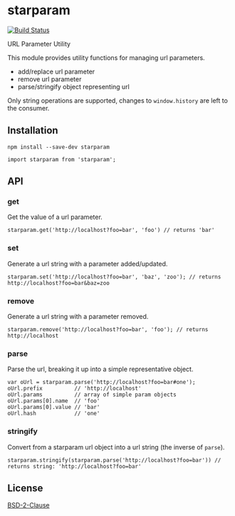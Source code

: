 # starparam

[![Build Status](https://travis-ci.org/jonbri/starparam.svg?branch=master)](https://travis-ci.org/jonbri/starparam)

URL Parameter Utility

This module provides utility functions for managing url parameters.

* add/replace url parameter
* remove url parameter
* parse/stringify object representing url

Only string operations are supported, changes to `window.history` are left to the consumer.


## Installation
`npm install --save-dev starparam`

```
import starparam from 'starparam';
```

## API
### get
Get the value of a url parameter.

```
starparam.get('http://localhost?foo=bar', 'foo') // returns 'bar'
```

### set
Generate a url string with a parameter added/updated.

```
starparam.set('http://localhost?foo=bar', 'baz', 'zoo'); // returns http://localhost?foo=bar&baz=zoo
```

### remove
Generate a url string with a parameter removed.

```
starparam.remove('http://localhost?foo=bar', 'foo'); // returns http://localhost
```

### parse
Parse the url, breaking it up into a simple representative object.

```
var oUrl = starparam.parse('http://localhost?foo=bar#one');
oUrl.prefix          // 'http://localhost'
oUrl.params          // array of simple param objects
oUrl.params[0].name  // 'foo'
oUrl.params[0].value // 'bar'
oUrl.hash            // 'one'
```

### stringify
Convert from a starparam url object into a url string (the inverse of `parse`).

```
starparam.stringify(starparam.parse('http://localhost?foo=bar')) // returns string: 'http://localhost?foo=bar'
```


## License
[BSD-2-Clause](http://spdx.org/licenses/BSD-2-Clause)
